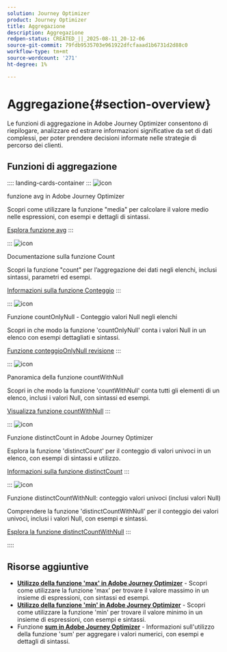 ```yaml
---
solution: Journey Optimizer
product: Journey Optimizer
title: Aggregazione
description: Aggregazione
redpen-status: CREATED_||_2025-08-11_20-12-06
source-git-commit: 79fdb9535703e961922dfcfaaad1b6731d2d88c0
workflow-type: tm+mt
source-wordcount: '271'
ht-degree: 1%

---
```



# Aggregazione{#section-overview}

Le funzioni di aggregazione in Adobe Journey Optimizer consentono di riepilogare, analizzare ed estrarre informazioni significative da set di dati complessi, per poter prendere decisioni informate nelle strategie di percorso dei clienti.

## Funzioni di aggregazione

:::: landing-cards-container
:::
![icon](https://cdn.experienceleague.adobe.com/icons/code-branch.svg)

funzione avg in Adobe Journey Optimizer

Scopri come utilizzare la funzione &quot;media&quot; per calcolare il valore medio nelle espressioni, con esempi e dettagli di sintassi.

[Esplora funzione avg](../using/building-journeys/functions/functionavg.md)
:::

:::
![icon](https://cdn.experienceleague.adobe.com/icons/code-branch.svg)

Documentazione sulla funzione Count

Scopri la funzione &quot;count&quot; per l’aggregazione dei dati negli elenchi, inclusi sintassi, parametri ed esempi.

[Informazioni sulla funzione Conteggio](../using/building-journeys/functions/functioncount.md)
:::

:::
![icon](https://cdn.experienceleague.adobe.com/icons/code-branch.svg)

Funzione countOnlyNull - Conteggio valori Null negli elenchi

Scopri in che modo la funzione &#39;countOnlyNull&#39; conta i valori Null in un elenco con esempi dettagliati e sintassi.

[Funzione conteggioOnlyNull revisione](../using/building-journeys/functions/functioncountonlynull.md)
:::

:::
![icon](https://cdn.experienceleague.adobe.com/icons/code-branch.svg)

Panoramica della funzione countWithNull

Scopri in che modo la funzione &#39;countWithNull&#39; conta tutti gli elementi di un elenco, inclusi i valori Null, con sintassi ed esempi.

[Visualizza funzione countWithNull](../using/building-journeys/functions/functioncountwithnull.md)
:::

:::
![icon](https://cdn.experienceleague.adobe.com/icons/code-branch.svg)

Funzione distinctCount in Adobe Journey Optimizer

Esplora la funzione &#39;distinctCount&#39; per il conteggio di valori univoci in un elenco, con esempi di sintassi e utilizzo.

[Informazioni sulla funzione distinctCount](../using/building-journeys/functions/functiondistinctcount.md)
:::

:::
![icon](https://cdn.experienceleague.adobe.com/icons/code-branch.svg)

Funzione distinctCountWithNull: conteggio valori univoci (inclusi valori Null)

Comprendere la funzione &#39;distinctCountWithNull&#39; per il conteggio dei valori univoci, inclusi i valori Null, con esempi e sintassi.

[Esplora la funzione distinctCountWithNull](../using/building-journeys/functions/functiondistinctcountwithnull.md)
:::

::::


## Risorse aggiuntive

- **[Utilizzo della funzione &#39;max&#39; in Adobe Journey Optimizer](../using/building-journeys/functions/functionmax.md)** - Scopri come utilizzare la funzione &#39;max&#39; per trovare il valore massimo in un insieme di espressioni, con sintassi ed esempi.
- **[Utilizzo della funzione &#39;min&#39; in Adobe Journey Optimizer](../using/building-journeys/functions/functionmin.md)** - Scopri come utilizzare la funzione &#39;min&#39; per trovare il valore minimo in un insieme di espressioni, con esempi e sintassi.
- Funzione **[sum in Adobe Journey Optimizer](../using/building-journeys/functions/functionsum.md)** - Informazioni sull&#39;utilizzo della funzione &#39;sum&#39; per aggregare i valori numerici, con esempi e dettagli di sintassi.
